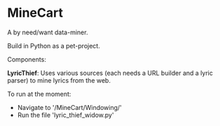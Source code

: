 MineCart
========

A by need/want data-miner. 

Build in Python as a pet-project.

Components:

**LyricThief**:
Uses various sources (each needs a URL builder and a lyric parser) to mine lyrics from the web.

To run at the moment: 
 - Navigate to '/MineCart/Windowing/'
 - Run the file 'lyric\_thief\_widow.py'
